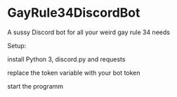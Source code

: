 # GayRule34DiscordBot
A sussy Discord bot for all your weird gay rule 34 needs 



Setup:

install Python 3, discord.py and requests

replace the token variable with your bot token

start the programm
	
